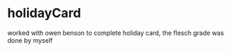 # holidayCard

worked with owen benson to complete holiday card, the flesch grade was done by myself
